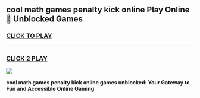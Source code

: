 
## cool math games penalty kick online Play Online 👋 Unblocked Games
<h3>
<a href="https://news.freeplayer.one?title=cool_math_games_penalty_kick_online&ref=17CMG">CLICK TO PLAY</a></h3>
<hr>

<h3>
<a href="https://news.freeplayer.one?title=cool_math_games_penalty_kick_online&ref=17CMG">CLICK 2 PLAY</a>
  
</h3>

<a href="https://news.freeplayer.one?title=cool_math_games_penalty_kick_online&ref=17CMG/"><img src="https://clearcache.store/games.png"></a>


**cool math games penalty kick online games unblocked: Your Gateway to Fun and Accessible Online Gaming**
